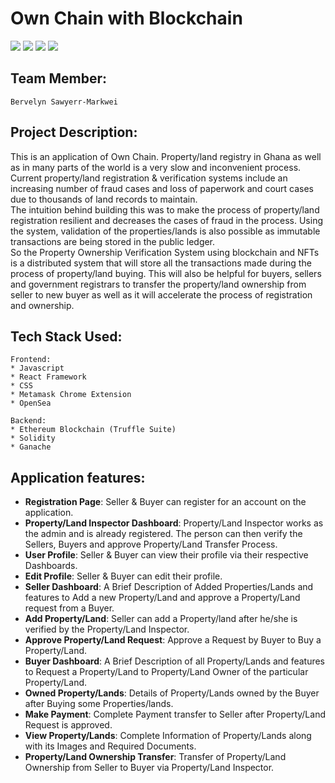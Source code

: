 # Own Chain with Blockchain  

<a href="https://img.shields.io/static/v1?label=LandRegistration&message=TruffleSuite&color=orange"><img src="https://img.shields.io/static/v1?label=LandRegistration&message=TruffleSuite&color=orange"></a>
<img src="https://img.shields.io/badge/Ethereum-20232A?style=for-the-badge&logo=ethereum&logoColor=white">
<img src="https://img.shields.io/badge/React-20232A?style=for-the-badge&logo=react&logoColor=61DAFB">
<a href="LICENSE"><img src="https://img.shields.io/static/v1?label=license&message=MIT&color=green"></a>

## Team Member:

	Bervelyn Sawyerr-Markwei
	

## Project Description:

This is an application of Own Chain. 
Property/land registry in Ghana as well as in many parts of the world is a very slow and inconvenient process. Current property/land registration & verification systems include an increasing number of fraud cases and loss of paperwork and court cases due to thousands of land records to maintain.  
The intuition behind building this was to make the process of property/land registration resilient and decreases the cases of fraud in the process. Using the system, validation of the properties/lands is also possible as immutable transactions are being stored in the public ledger.  
So the Property Ownership Verification System using blockchain and NFTs is a distributed system that will store all the transactions made during the process of property/land buying. This will also be helpful for buyers, sellers and government registrars to transfer the property/land ownership from seller to new buyer as well as it will accelerate the process of registration and ownership.


## Tech Stack Used:

	Frontend:
	* Javascript
    * React Framework
	* CSS
    * Metamask Chrome Extension
	* OpenSea

	Backend:
	* Ethereum Blockchain (Truffle Suite)
    * Solidity
    * Ganache


## Application features:  

* **Registration Page**: Seller & Buyer can register for an account on the application. 
* **Property/Land Inspector Dashboard**: Property/Land Inspector works as the admin and is already registered. The person can then verify the Sellers, Buyers and approve Property/Land Transfer Process.
* **User Profile**: Seller & Buyer can view their profile via their respective Dashboards.
* **Edit Profile**: Seller & Buyer can edit their profile.
* **Seller Dashboard**: A Brief Description of Added Properties/Lands and features to Add a new Property/Land and approve a Property/Land request from a Buyer.
* **Add Property/Land**: Seller can add a Property/land after he/she is verified by the Property/Land Inspector.
* **Approve Property/Land Request**: Approve a Request by Buyer to Buy a Property/Land.
* **Buyer Dashboard**: A Brief Description of all Property/Lands and features to Request a Property/Land to Property/Land Owner of the particular Property/Land. 
* **Owned Property/Lands**: Details of Property/Lands owned by the Buyer after Buying some Properties/lands.
* **Make Payment**: Complete Payment transfer to Seller after Property/Land Request is approved.
* **View Property/Lands**: Complete Information of Property/Lands along with its Images and Required Documents.
* **Property/Land Ownership Transfer**: Transfer of Property/Land Ownership from Seller to Buyer via Property/Land Inspector.  

